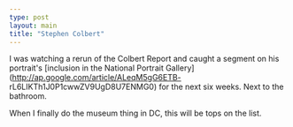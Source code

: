```yaml
---
type: post
layout: main
title: "Stephen Colbert"
---
```

I was watching a rerun of the Colbert Report and caught a segment on his
portrait's [inclusion in the National Portrait
Gallery](http://ap.google.com/article/ALeqM5gG6ETB-
rL6LIKTh1J0P1cwwZV9UgD8U7ENMG0) for the next six weeks. Next to the bathroom.

  
When I finally do the museum thing in DC, this will be tops on the list.

